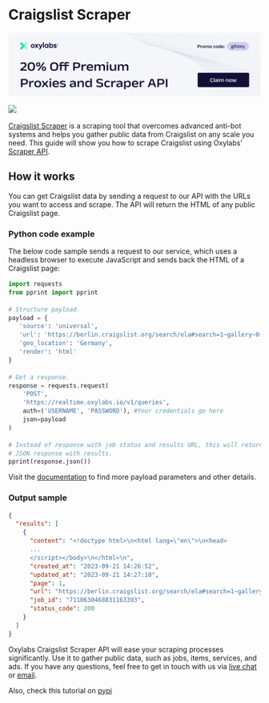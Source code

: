 # Craigslist Scraper
[![Oxylabs promo code](https://raw.githubusercontent.com/oxylabs/product-integrations/refs/heads/master/Affiliate-Universal-1090x275.png)](https://oxylabs.io/pages/gitoxy?utm_source=877&utm_medium=affiliate&groupid=877&utm_content=craigslist-scraper-github&transaction_id=102f49063ab94276ae8f116d224b67)

[![](https://dcbadge.vercel.app/api/server/eWsVUJrnG5)](https://discord.com/invite/Pds3gBmKMH)

[<u>Craigslist
Scraper</u>](https://oxylabs.io/products/scraper-api/web/craigslist) is
a scraping tool that overcomes advanced anti-bot systems and helps you
gather public data from Craigslist on any scale you need. This guide
will show you how to scrape Craigslist using Oxylabs’ [<u>Scraper
API</u>](https://oxylabs.io/products/scraper-api).

## How it works

You can get Craigslist data by sending a request to our API with the
URLs you want to access and scrape. The API will return the HTML of any
public Craigslist page.

### Python code example

The below code sample sends a request to our service, which uses a
headless browser to execute JavaScript and sends back the HTML of a
Craigslist page:

```python
import requests
from pprint import pprint

# Structure payload.
payload = {
   'source': 'universal',
   'url': 'https://berlin.craigslist.org/search/ela#search=1~gallery~0~0',
   'geo_location': 'Germany',
   'render': 'html'
}

# Get a response.
response = requests.request(
    'POST',
    'https://realtime.oxylabs.io/v1/queries',
    auth=('USERNAME', 'PASSWORD'), #Your credentials go here
    json=payload
)

# Instead of response with job status and results URL, this will return the
# JSON response with results.
pprint(response.json())
```

Visit the
[<u>documentation</u>](https://developers.oxylabs.io/scraper-apis/web-scraper-api)
to find more payload parameters and other details.

### Output sample

```json
{
  "results": [
    {
      "content": "<!doctype html>\n<html lang=\"en\">\n<head>
      ...
      </script></body>\n</html>\n",
      "created_at": "2023-09-21 14:26:52",
      "updated_at": "2023-09-21 14:27:10",
      "page": 1,
      "url": "https://berlin.craigslist.org/search/ela#search=1~gallery~0~0",
      "job_id": "7110630468831163393",
      "status_code": 200
    }
  ]
}
```

Oxylabs Craigslist Scraper API will ease your scraping processes
significantly. Use it to gather public data, such as jobs, items,
services, and ads. If you have any questions, feel free to get in touch
with us via [<u>live chat</u>](https://oxylabs.io/) or
[<u>email</u>](mailto:support@oxylabs.io).

Also, check this tutorial on [pypi](https://pypi.org/project/craiglist-scraper-api/)
